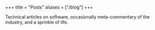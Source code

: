 +++
title = "Posts"
aliases = ["/blog"]
+++

Technical articles on software, occasionally meta-commentary of the industry, and a sprinkle of life.
